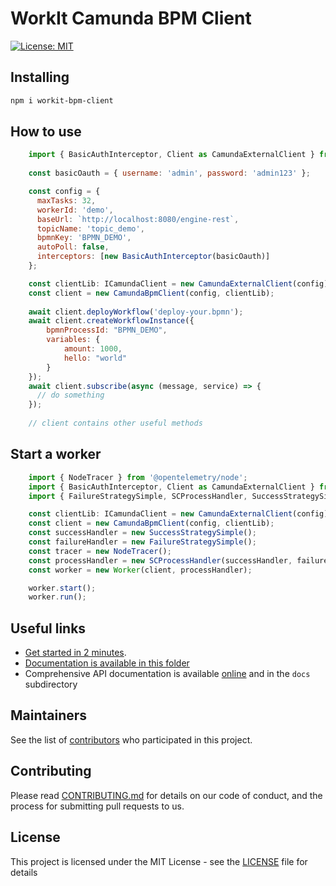 # WorkIt Camunda BPM Client

[![License: MIT](https://img.shields.io/badge/License-MIT-blue.svg)](LICENSE)

## Installing

```bash
npm i workit-bpm-client
```

## How to use 

```js
    import { BasicAuthInterceptor, Client as CamundaExternalClient } from 'camunda-external-task-client-js';
    
    const basicOauth = { username: 'admin', password: 'admin123' };

    const config = {
      maxTasks: 32,
      workerId: 'demo',
      baseUrl: `http://localhost:8080/engine-rest`,
      topicName: 'topic_demo',
      bpmnKey: 'BPMN_DEMO',
      autoPoll: false,
      interceptors: [new BasicAuthInterceptor(basicOauth)]
    };

    const clientLib: ICamundaClient = new CamundaExternalClient(config);
    const client = new CamundaBpmClient(config, clientLib);
    
    await client.deployWorkflow('deploy-your.bpmn');
    await client.createWorkflowInstance({
        bpmnProcessId: "BPMN_DEMO",
        variables: {
            amount: 1000,
            hello: "world"
        }
    });
    await client.subscribe(async (message, service) => {
      // do something
    });
    
    // client contains other useful methods
```

## Start a worker

```js
    import { NodeTracer } from '@opentelemetry/node';
    import { BasicAuthInterceptor, Client as CamundaExternalClient } from 'camunda-external-task-client-js';
    import { FailureStrategySimple, SCProcessHandler, SuccessStrategySimple, Worker } from '@villedemontreal/workit-core';

    const clientLib: ICamundaClient = new CamundaExternalClient(config);
    const client = new CamundaBpmClient(config, clientLib);
    const successHandler = new SuccessStrategySimple();
    const failureHandler = new FailureStrategySimple();
    const tracer = new NodeTracer();
    const processHandler = new SCProcessHandler(successHandler, failureHandler, tracer);
    const worker = new Worker(client, processHandler);

    worker.start();
    worker.run();
```

## Useful links
-   [Get started in 2 minutes](https://github.com/VilledeMontreal/workit/blob/master/packages/workit/.docs/WORKER.md).
-   [Documentation is available in this folder](https://github.com/VilledeMontreal/workit/tree/master/packages/workit/.docs)
-   Comprehensive API documentation is available [online](https://villedemontreal.github.io/workit/) and in the `docs` subdirectory

## Maintainers

See the list of [contributors](CONTRIBUTORS.md) who participated in this project.

## Contributing

Please read [CONTRIBUTING.md](CONTRIBUTING.md) for details on our code of conduct, and the process for submitting pull requests to us.

## License

This project is licensed under the MIT License - see the [LICENSE](LICENSE) file for details
